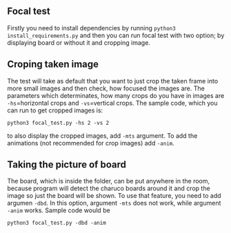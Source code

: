 ## Focal test

Firstly you need to install dependencies by running
``python3 install_requirements.py``
and then you can run focal test with two option; by displaying board or without it and cropping image.

## Croping taken image
The test will take as default that you want to just crop the taken frame into more small images and then check, how focused the images are. The parameters which determinates, how many crops do you have in images are ``-hs``=horizontal crops and ``-vs``=vertical crops.
The sample code, which you can run to get cropped images is:
```
python3 focal_test.py -hs 2 -vs 2 
```
to also display the cropped images, add ``-mts`` argument. To add the animations (not recommended for crop images) add ``-anim``.

## Taking the picture of board
The board, which is inside the folder, can be put anywhere in the room, because program will detect the charuco boards around it and crop the image so just the board will be shown. 
To use that feature, you need to add argumen ``-dbd``. In this option, argument ``-mts`` does not work, while argument ``-anim`` works.
Sample code would be
```
python3 focal_test.py -dbd -anim
```

